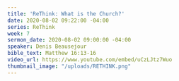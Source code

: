 ```yaml
---
title: 'ReThink: What is the Church?'
date: 2020-08-02 09:22:00 -04:00
series: ReThink
week: 7
sermon_date: 2020-08-02 09:00:00 -04:00
speaker: Denis Beausejour
bible_text: Matthew 16:13-16
video_url: https://www.youtube.com/embed/uCzLJtz7Wuo
thumbnail_image: "/uploads/RETHINK.png"
---
```


